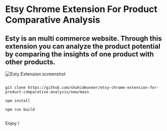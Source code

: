 # Etsy Chrome Extension For Product Comparative Analysis

## Esty is an multi commerce website. Through this extension you can analyze the product potential by comparing the insights of one product with other products. 

![Esty Extension screenshot](https://i.ibb.co/h7hsJym/etsy-extensiono.png)


```` 

git clone https://github.com/shahidmuneer/etsy-chrome-extension-for-product-comparative-analysis/new/main

npm install 

npm run build 


````

Enjoy ! 
